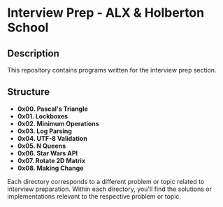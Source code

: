 # Interview Prep - ALX & Holberton School

## Description

This repository contains programs written for the interview prep section.

## Structure

- **0x00. Pascal's Triangle**
- **0x01. Lockboxes**
- **0x02. Minimum Operations**
- **0x03. Log Parsing**
- **0x04. UTF-8 Validation**
- **0x05. N Queens**
- **0x06. Star Wars API**
- **0x07. Rotate 2D Matrix**
- **0x08. Making Change**

Each directory corresponds to a different problem or topic related to interview preparation. Within each directory, you'll find the solutions or implementations relevant to the respective problem or topic.
